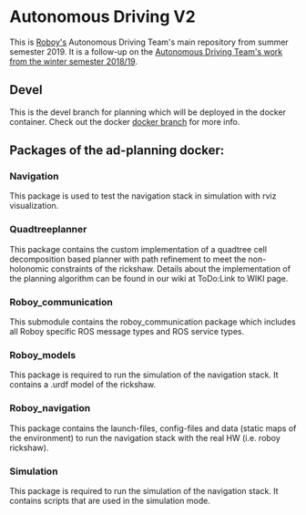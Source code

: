 # Autonomous Driving V2

This is [Roboy's](https://roboy.org) Autonomous Driving Team's main repository from summer semester 2019. It is a follow-up on the [Autonomous Driving Team's work from the winter semester 2018/19](https://github.com/Roboy/autonomous_driving).

## Devel

This is the devel branch for planning which will be deployed in the docker container. Check out the docker [docker branch](https://github.com/Roboy/autonomous_driving_v2/tree/docker) for more info.

## Packages of the ad-planning docker:

### Navigation
This package is used to test the navigation stack in simulation with rviz visualization.

### Quadtreeplanner
This package contains the custom implementation of a quadtree cell decomposition based planner with path refinement to meet the non-holonomic constraints of the rickshaw. Details about the implementation of the planning algorithm can be found in our wiki at ToDo:Link to WIKI page.

### Roboy_communication
This submodule contains the roboy_communication package which includes all Roboy specific ROS message types and ROS service types.

### Roboy_models
This package is required to run the simulation of the navigation stack. It contains a .urdf model of the rickshaw.

### Roboy_navigation
This package contains the launch-files, config-files and data (static maps of the environment) to run the navigation stack with the real HW (i.e. roboy rickshaw).

### Simulation
This package is required to run the simulation of the navigation stack. It contains scripts that are used in the simulation mode.

